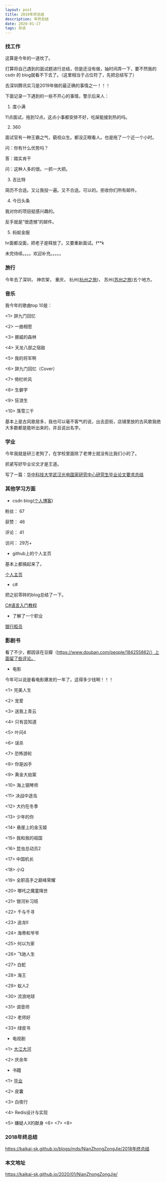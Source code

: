 ```yaml
---
layout: post
title: 2019年终总结
description: 年终总结
date: 2020-01-17
tags: 杂谈   
---
```


### 找工作

这算是今年的一道坎了。

打算将自己遇到的面试题进行总结，但是还没有做，抽时间弄一下，要不然我的csdn 的 blog就看不下去了。（这里相当于占位符了，先把总结写了）

去深圳腾讯实习是2019年做的最正确的事情之一！！！

下面记录一下遇到的一些不开心的事情，警示后来人：

1. 度小满

11点面试，拖到12点。这点小事都安排不好，吃屎能接到热的吗。

2. 360

面试官有一种王霸之气，藐视众生。都没正眼看人。也是拖了一个近一个小时。

问：你有什么优势吗？

答：踏实肯干

问：这种人多的很。一抓一大把。

3. 吉比特

简历不合适。又让我投一遍。又不合适。可以的。拒收你们所有邮件。

4. 今日头条

我对你的项目挺感兴趣的。

反手就是“很遗憾”的邮件。

5. 蚂蚁金服

hr面都没面，把老子是释放了。又要重新面试。f**k

未完待续。。。。欢迎补充。。。。。

### 旅行

今年去了深圳，
神农架，
重庆，
杭州([杭州之旅](https://kaikai-sk.github.io/blogs/mds/Play/HangZhou/HangZhouTravel/))，
苏州([苏州之旅](http://www.mafengwo.cn/i/18528412.html))五个地方。

### 音乐

我今年的歌曲top 10是：

<1> 辞九门回忆

<2> 一曲相思

<3> 挪威的森林

<4> 天龙八部之宿敌

<5> 我的将军啊

<6> 辞九门回忆（Cover）

<7> 倚栏听风

<8> 生僻字

<9> 狂浪生

<10> 落雪三千

基本上是古风歌居多，我也可以毫不客气的说，出去逛街，店铺里放的古风歌我绝大多数都是能听出来的，并且说出名字。

### 学业

今年我就是研三老狗了，在学校里面除了老博士就没有比我们小的了。

抓紧写好毕业论文才是王道。

写了一篇：[华中科技大学武汉光电国家研究中心研究生毕业论文要求总结](https://kaikai-sk.github.io/2020/01/GraduagePaperDemand/)

### 其他学习方面

* csdn blog([个人博客](https://blog.csdn.net/kaikai_sk))

粉丝： 67 

获赞： 46

评论： 41

访问： 29万+

* github上的个人主页

基本上都搞起来了。

[个人主页](https://kaikai-sk.github.io/archive/)

* c#

把之前零碎的blog总结了一下。

[C#语言入门教程](https://kaikai-sk.github.io/2020/01/CSharp/)

* 了解了一个职业

[银行柜员](http://kaikai-sk.github.io/blogs/mds/HangYe/银行柜员)

### 影剧书

看了不少，都因该在豆瓣（https://www.douban.com/people/184255862/）上面留了些评论。

* 电影

今年可以说是看电影爆发的一年了。这得多少钱啊！！！

<1> 完美人生

<2> 宠爱

<3> 送我上青云

<4> 只有芸知道

<5> 叶问4

<6> 误杀

<7> 恐怖游轮

<8> 你是凶手

<9> 黄金大劫案

<10> 海上钢琴师

<11> 决战中途岛

<12> 大约在冬季

<13> 少年的你

<14> 悬崖上的金玉姬

<15> 我和我的祖国

<16> 昆虫总动员2

<17> 中国机长

<18> 小Q

<19> 全职高手之巅峰荣耀

<20> 哪吒之魔童降世

<21> 银河补习班

<22> 千与千寻

<23> 追龙II

<24> 海蒂和爷爷

<25> 何以为家

<26> 飞驰人生

<27> 白蛇

<28> 海王

<29> 蚁人2

<30> 流浪地球

<31> 调音师

<32> 老师好

<33> 绿皮书

* 电视剧

<1> [大江大河](https://movie.douban.com/review/12142691/)

<2> 庆余年


* 书籍

<1> [毕业](https://book.douban.com/review/12156821/)

<2> 皮囊

<3> 白夜行

<4> Redis设计与实现

<5> 嫌疑人X的献身
<6> 
<7>
<8>

### 2018年终总结

https://kaikai-sk.github.io/blogs/mds/NianZhongZongJie/2018年终总结

### 本文地址

https://kaikai-sk.github.io/2020/01/NianZhongZongJie/